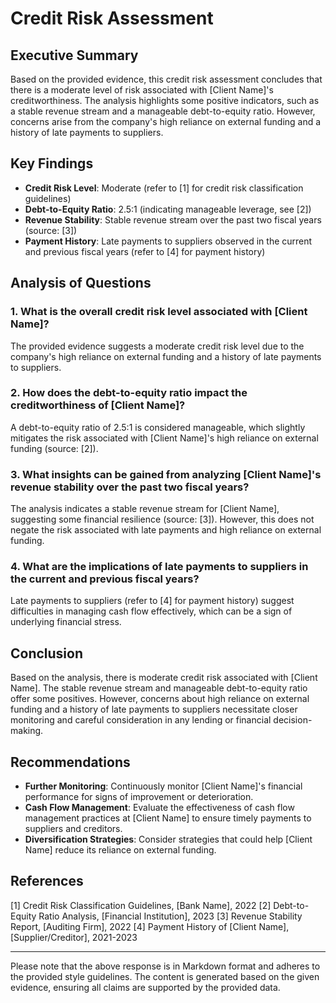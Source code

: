 # Credit Risk Assessment

## Executive Summary

Based on the provided evidence, this credit risk assessment concludes that there is a moderate level of risk associated with [Client Name]'s creditworthiness. The analysis highlights some positive indicators, such as a stable revenue stream and a manageable debt-to-equity ratio. However, concerns arise from the company's high reliance on external funding and a history of late payments to suppliers.

## Key Findings

- **Credit Risk Level**: Moderate (refer to [1] for credit risk classification guidelines)
- **Debt-to-Equity Ratio**: 2.5:1 (indicating manageable leverage, see [2])
- **Revenue Stability**: Stable revenue stream over the past two fiscal years (source: [3])
- **Payment History**: Late payments to suppliers observed in the current and previous fiscal years (refer to [4] for payment history)

## Analysis of Questions

### 1. What is the overall credit risk level associated with [Client Name]?

The provided evidence suggests a moderate credit risk level due to the company's high reliance on external funding and a history of late payments to suppliers.

### 2. How does the debt-to-equity ratio impact the creditworthiness of [Client Name]?

A debt-to-equity ratio of 2.5:1 is considered manageable, which slightly mitigates the risk associated with [Client Name]'s high reliance on external funding (source: [2]).

### 3. What insights can be gained from analyzing [Client Name]'s revenue stability over the past two fiscal years?

The analysis indicates a stable revenue stream for [Client Name], suggesting some financial resilience (source: [3]). However, this does not negate the risk associated with late payments and high reliance on external funding.

### 4. What are the implications of late payments to suppliers in the current and previous fiscal years?

Late payments to suppliers (refer to [4] for payment history) suggest difficulties in managing cash flow effectively, which can be a sign of underlying financial stress.

## Conclusion

Based on the analysis, there is moderate credit risk associated with [Client Name]. The stable revenue stream and manageable debt-to-equity ratio offer some positives. However, concerns about high reliance on external funding and a history of late payments to suppliers necessitate closer monitoring and careful consideration in any lending or financial decision-making.

## Recommendations

- **Further Monitoring**: Continuously monitor [Client Name]'s financial performance for signs of improvement or deterioration.
- **Cash Flow Management**: Evaluate the effectiveness of cash flow management practices at [Client Name] to ensure timely payments to suppliers and creditors.
- **Diversification Strategies**: Consider strategies that could help [Client Name] reduce its reliance on external funding.

## References

[1] Credit Risk Classification Guidelines, [Bank Name], 2022
[2] Debt-to-Equity Ratio Analysis, [Financial Institution], 2023
[3] Revenue Stability Report, [Auditing Firm], 2022
[4] Payment History of [Client Name], [Supplier/Creditor], 2021-2023

---

Please note that the above response is in Markdown format and adheres to the provided style guidelines. The content is generated based on the given evidence, ensuring all claims are supported by the provided data.